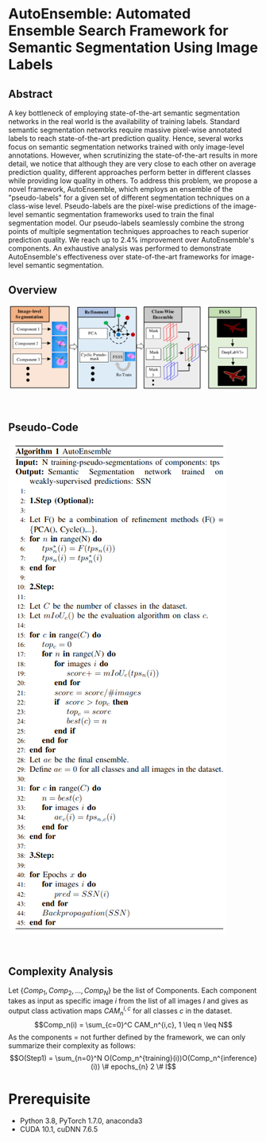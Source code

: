 
# AutoEnsemble: Automated Ensemble Search Framework for Semantic Segmentation Using Image Labels




## Abstract
A key bottleneck of employing state-of-the-art semantic segmentation networks in the real world is the availability of training labels. Standard semantic segmentation networks require massive pixel-wise annotated labels to reach state-of-the-art prediction quality. Hence, several works focus on semantic segmentation networks trained with only image-level annotations. However, when scrutinizing the state-of-the-art results in more detail, we notice that although they are very close to each other on average prediction quality, different approaches perform better in different classes while providing low quality in others. To address this problem, we propose a novel framework, AutoEnsemble, which employs an ensemble of the "pseudo-labels" for a given set of different segmentation techniques on a class-wise level. Pseudo-labels are the pixel-wise predictions of the image-level semantic segmentation frameworks used to train the final segmentation model. Our pseudo-labels seamlessly combine the strong points of multiple segmentation techniques approaches to reach superior prediction quality. We reach up to 2.4% improvement over AutoEnsemble's components. An exhaustive analysis was performed to demonstrate AutoEnsemble's effectiveness over state-of-the-art frameworks for image-level semantic segmentation.

## Overview
![Overall architecture](./figures/ICIP_framework.png)

<br>


## Pseudo-Code
![AutoEnsamble](./figures/Code.png)

<br>

## Complexity Analysis
Let $\{ Comp_1, Comp_2, ..., Comp_N \}$ be the list of Components. Each component takes as input as specific image $i$ from the list of all images $I$ and gives  as output class activation maps $CAM_n^{i,c}$ for all classes $c$ in the dataset.
$$Comp_n(i) =  \sum_{c=0}^C CAM_n^{i,c}, 1 \leq n \leq N$$
As the components  = not further defined by the framework, we can only summarize their complexity as follows:
$$O(Step1) = \sum_{n=0}^N O(Comp_n^{training}(i))O(Comp_n^{inference}(i)) \# epochs_{n} 2 \# I$$

# Prerequisite
- Python 3.8, PyTorch 1.7.0, anaconda3
- CUDA 10.1, cuDNN 7.6.5


